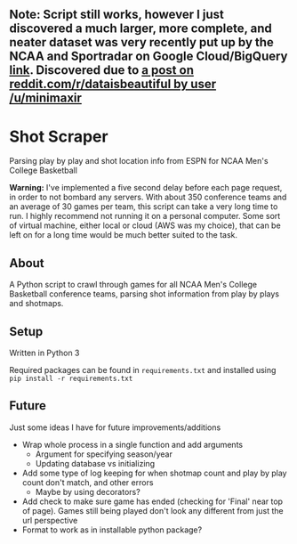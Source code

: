 ## **Note: Script still works, however I just discovered a much larger, more complete, and neater dataset was very recently put up by the NCAA and Sportradar on Google Cloud/BigQuery [link](https://console.cloud.google.com/launcher/details/ncaa-bb-public/ncaa-basketball). Discovered due to [a post on reddit.com/r/dataisbeautiful by user /u/minimaxir](https://www.reddit.com/r/dataisbeautiful/comments/837qnu/heat_map_of_1058383_basketball_shots_from_ncaa/)**

# Shot Scraper
Parsing play by play and shot location info from ESPN for NCAA Men's College Basketball

**Warning:** I've implemented a five second delay before each page request, in order to not bombard any servers. With about 350 conference teams and an average of 30 games per team, this script can take a very long time to run.
I highly recommend not running it on a personal computer. Some sort of virtual machine, either local or cloud (AWS was my choice), that can be left on for a long time would be much better suited to the task.

## About
A Python script to crawl through games for all NCAA Men's College Basketball conference teams, parsing shot information from play by plays and shotmaps.

## Setup
Written in Python 3

Required packages can be found in `requirements.txt` and installed using `pip install -r requirements.txt`

## Future
Just some ideas I have for future improvements/additions

- Wrap whole process in a single function and add arguments
  - Argument for specifying season/year
  - Updating database vs initializing
- Add some type of log keeping for when shotmap count and play by play count don't match, and other errors
  - Maybe by using decorators?
- Add check to make sure game has ended (checking for 'Final' near top of page). Games still being played don't look any different from just the url perspective
- Format to work as in installable python package?
